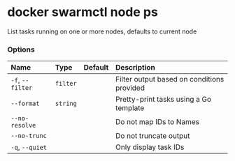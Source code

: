 # docker swarmctl node ps

<!---MARKER_GEN_START-->
List tasks running on one or more nodes, defaults to current node

### Options

| Name             | Type     | Default | Description                                |
|:-----------------|:---------|:--------|:-------------------------------------------|
| `-f`, `--filter` | `filter` |         | Filter output based on conditions provided |
| `--format`       | `string` |         | Pretty-print tasks using a Go template     |
| `--no-resolve`   |          |         | Do not map IDs to Names                    |
| `--no-trunc`     |          |         | Do not truncate output                     |
| `-q`, `--quiet`  |          |         | Only display task IDs                      |


<!---MARKER_GEN_END-->

